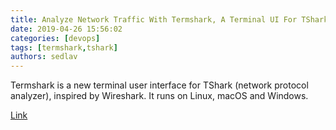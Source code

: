 ```yaml
---
title: Analyze Network Traffic With Termshark, A Terminal UI For TShark (Wireshark)
date: 2019-04-26 15:56:02
categories: [devops]
tags: [termshark,tshark]
authors: sedlav
---
```


Termshark is a new terminal user interface for TShark (network protocol analyzer), inspired by Wireshark. It runs on Linux, macOS and Windows.

[Link](https://www.linuxuprising.com/2019/04/analyze-network-traffic-with-termshark.html)
